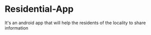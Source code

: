 # Residential-App
It's an android app that will help the residents of the locality to share information
